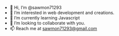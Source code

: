 - 👋 Hi, I’m @sawmon71293
- 👀 I’m interested in web development and creations.
- 🌱 I’m currently learning Javascript
- 💞️ I’m looking to collaborate with you.
- 📫 Reach me at sawmon71293@gmail.com

<!---
sawmon71293/sawmon71293 is a ✨ special ✨ repository because its `README.md` (this file) appears on your GitHub profile.
You can click the Preview link to take a look at your changes.
--->

